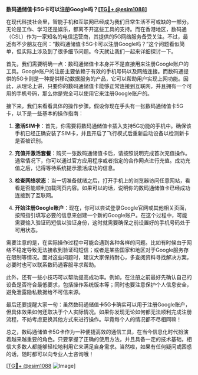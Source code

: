 **数码通储值卡5G卡可以注册Google吗？[[TG💪+ @esim1088](https://t.me/s/esim1088)]**

在现代科技社会里，智能手机和互联网已经成为我们日常生活不可或缺的一部分。无论是工作、学习还是娱乐，都离不开这些工具的支持。而在香港地区，数码通（CSL）作为一家知名的电信运营商，其提供的5G网络服务备受关注。不过，最近有不少朋友在问：“数码通储值卡5G卡可以注册Google吗？”这个问题看似简单，但实际上涉及到了很多细节问题。今天就让我们一起来详细探讨一下。

首先，我们需要明确一点：数码通储值卡本身并不是直接用来注册Google账户的工具。Google账户的注册主要依赖于有效的手机号码以及网络连接。而数码通提供的5G卡则是一种提供移动数据服务的产品，它可以帮助用户实现上网功能。因此，从理论上讲，只要你的数码通储值卡能够正常连接到互联网，并且拥有一个可用的手机号码，那么你是完全可以使用它来注册Google账户的。

接下来，我们来看看具体的操作步骤。假设你现在手头有一张数码通储值卡5G卡，以下是一些基本的操作指南：

1. **激活SIM卡**：首先，你需要将数码通储值卡插入支持5G功能的手机中。确保该手机已经正确安装了SIM卡，并且开启了飞行模式后重新启动设备以检测新卡是否被识别。
   
2. **充值并激活套餐**：购买一张数码通储值卡后，请按照说明完成首次充值操作。通常情况下，你可以通过官方应用程序或者指定的合作网点进行充值。成功充值之后，记得等待系统提示激活成功的信息。

3. **检查网络状态**：当一切准备就绪之后，打开手机上的浏览器访问任意网站，看看是否能顺利加载网页内容。如果可以的话，说明你的数码通储值卡已经成功连接到了互联网。

4. **开始注册Google账户**：现在，你可以尝试登录Google官网或其他相关页面，按照指引填写必要的信息来创建一个新的Google账户。在这个过程中，可能需要输入验证码短信以验证身份，这时就需要确保之前设置好的手机号码处于可用状态。

需要注意的是，在实际操作过程中可能会遇到各种各样的问题。比如有时候由于网络不稳定导致无法接收到验证码短信；或者是某些国家和地区对于Google服务存在限制等情况。面对这些问题时，建议大家保持耐心，多查阅资料寻找解决方案，必要时也可以联系数码通客服寻求帮助。

此外，还有一些小技巧可以帮助提高成功率。例如，在注册之前最好先确认自己的设备是否符合最低要求，包括操作系统版本等；同时也要注意保护个人信息安全，避免泄露隐私数据给不可信来源。

最后还要提醒大家一句：虽然数码通储值卡5G卡确实可以用于注册Google账户，但具体效果如何还取决于个人实际情况。如果你发现无论如何都无法顺利完成注册流程，不妨考虑更换其他方式来进行操作。毕竟每个人的情况都不尽相同嘛！

总之，数码通储值卡5G卡作为一种便捷高效的通信工具，在当今信息化时代扮演着越来越重要的角色。只要掌握了正确的使用方法，并且具备一定的技术基础，相信大多数人都能够轻松地利用它来满足自身需求。当然啦，如果有任何疑问或困惑的话，随时都可以向专业人士咨询哦！

[[TG💪+ @esim1088](https://t.me/s/esim1088) ![Image](https://i.postimg.cc/4NQfJmqS/Snipaste-2025-05-13-00-14-12.png)]
